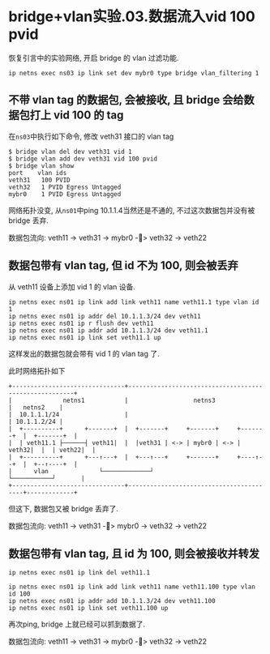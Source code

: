 # bridge+vlan实验.03.数据流入vid 100 pvid

恢复引言中的实验网络, 开启 bridge 的 vlan 过滤功能.

```
ip netns exec ns03 ip link set dev mybr0 type bridge vlan_filtering 1
```

## 不带 vlan tag 的数据包, 会被接收, 且 bridge 会给数据包打上 vid 100 的 tag

在`ns03`中执行如下命令, 修改 veth31 接口的 vlan tag

```log
$ bridge vlan del dev veth31 vid 1
$ bridge vlan add dev veth31 vid 100 pvid
$ bridge vlan show
port	vlan ids
veth31	 100 PVID
veth32	 1 PVID Egress Untagged
mybr0	 1 PVID Egress Untagged
```

网络拓扑没变, 从`ns01`中ping 10.1.1.4当然还是不通的, 不过这次数据包并没有被 bridge 丢弃.

数据包流向: veth11 -> veth31 -> mybr0 -🚫> veth32 -> veth22

## 数据包带有 vlan tag, 但 id 不为 100, 则会被丢弃

从 veth11 设备上添加 vid 1 的 vlan 设备.

```
ip netns exec ns01 ip link add link veth11 name veth11.1 type vlan id 1
ip netns exec ns01 ip addr del 10.1.1.3/24 dev veth11
ip netns exec ns01 ip r flush dev veth11
ip netns exec ns01 ip addr add 10.1.1.3/24 dev veth11.1
ip netns exec ns01 ip link set veth11.1 up
```

这样发出的数据包就会带有 vid 1 的 vlan tag 了.

此时网络拓扑如下

```
+-------------------------------+-------------------------------------------------------+
|              netns1           |                  netns3                 |   netns2    |
|  10.1.1.1/24                  |                                         | 10.1.1.2/24 |
|  +----------+      +-------+  |  +-------+     +-------+     +-------+  |  +-------+  |
|  | veth11.1 ├──────┤ veth11|  |  |veth31 | <-> | mybr0 | <-> | veth32|  |  | veth22|  |
|  +----------+      +---↑---+  |  +---↑---+     +-------+     +----↑--+  |  +--↑----+  |
|      vlan              └─────────────┘                            └───────────┘       |
+-------------------------------+-----------------------------------------+-------------+
```

但这下, 数据包又被 bridge 丢弃了.

数据包流向: veth11 -> veth31 -🚫> mybr0 -> veth32 -> veth22

## 数据包带有 vlan tag, 且 id 为 100, 则会被接收并转发

```
ip netns exec ns01 ip link del veth11.1

ip netns exec ns01 ip link add link veth11 name veth11.100 type vlan id 100
ip netns exec ns01 ip addr add 10.1.1.3/24 dev veth11.100
ip netns exec ns01 ip link set veth11.100 up
```

再次ping, bridge 上就已经可以抓到数据了.

数据包流向: veth11 -> veth31 -> mybr0 -🚫> veth32 -> veth22

